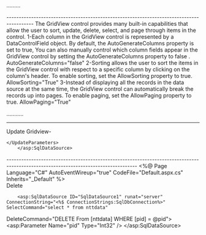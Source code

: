 <connectionStrings>
    <add name="SqlDbConnection" connectionString="Data Source=SUNNY;Initial catalog=synapse;Integrated security=true" providerName="System.Data.SqlClient"/>
  </connectionStrings>
.........
<form runat="server">
    <div>
        <asp:GridView ID="GridView1" runat="server" DataSourceID="SqlDataSource1"></asp:GridView>
        <asp:SqlDataSource ID="SqlDataSource1" runat="server" ConnectionString="<%$ ConnectionStrings:SqlDbConnection%>" SelectCommand="select * from nttdata">
</asp:SqlDataSource>
</div>
        </form>
-----------------------------------------------------------------------------------------
The GridView control provides many built-in capabilities that allow the user to sort, update, delete, select, and page through items in the control.
1-Each column in the GridView control is represented by a DataControlField object. By default, the AutoGenerateColumns property is set to true, 
You can also manually control which column fields appear in the GridView control by setting the AutoGenerateColumns property to false .
AutoGenerateColumns="false"
2-Sorting allows the user to sort the items in the GridView control with respect to a specific column by clicking on the column's header.
To enable sorting, set the AllowSorting property to true.
AllowSorting="True"
3-Instead of displaying all the records in the data source at the same time, the GridView control can automatically break the records up into pages. 
To enable paging, set the AllowPaging property to true.
AllowPaging="True"

...........
<form runat="server">
    <div>
        <asp:GridView ID="GridView1" runat="server" AutoGenerateColumns="false"
	AllowSorting="True" DataSourceID="SqlDataSource1" AllowPaging="True">
            <Columns>
		<asp:BoundField ReadOnly="True" HeaderText="pname"
		DataField="pname" SortExpression="pname"></asp:BoundField>
		<asp:BoundField HeaderText="pcompany" DataField="pcompany"
		SortExpression="pcompany"></asp:BoundField>
		<asp:BoundField HeaderText="pquantity" DataField="pquantity"
		SortExpression="pquantity"></asp:BoundField>
		<asp:BoundField HeaderText="pcost" DataField="pcost"
		SortExpression="pcost"></asp:BoundField>	
	</Columns>
	</asp:GridView>       
        <asp:SqlDataSource ID="SqlDataSource1" runat="server" ConnectionString="<%$ ConnectionStrings:SqlDbConnection%>" SelectCommand="select * from nttdata"></asp:SqlDataSource>
</div></form>

----------------------------------------------------------------------------------------------------
Update Gridview-
 <form runat="server">
    <div>
        <asp:GridView ID="GridView1" runat="server" AutoGenerateColumns="false"
	AllowSorting="True" DataSourceID="SqlDataSource1" AllowPaging="True" AutoGenerateEditButton="true" DataKeyNames="pid">
            <Columns>
                <asp:BoundField HeaderText="pid" DataField="pid"
		SortExpression="pid"></asp:BoundField>
		<asp:BoundField ReadOnly="True" HeaderText="pname"
		DataField="pname" SortExpression="pname"></asp:BoundField>
		<asp:BoundField HeaderText="pcompany" DataField="pcompany"
		SortExpression="pcompany"></asp:BoundField>
		<asp:BoundField HeaderText="pquantity" DataField="pquantity"
		SortExpression="pquantity"></asp:BoundField>
		<asp:BoundField HeaderText="pcost" DataField="pcost"
		SortExpression="pcost"></asp:BoundField>	
	</Columns>
	</asp:GridView>       
       <asp:SqlDataSource ID="SqlDataSource1" runat="server" ConnectionString="<%$ ConnectionStrings:SqlDbConnection%>" 
SelectCommand="select * from nttdata" UpdateCommand="UPDATE [nttdata] SET [pname] = @pname , [pcompany] =  @pcompany , [pquantity] = @pquantity , [pcost]=@pcost 
	WHERE [pid] = @pid">
            <UpdateParameters>
	<asp:Parameter Type="String" Name="pname"></asp:Parameter>
	<asp:Parameter Type="String" Name="pcompany"></asp:Parameter>
	<asp:Parameter Type="Int32" Name="pquantity"></asp:Parameter>
	<asp:Parameter Type="Int32" Name="pcost"></asp:Parameter>

	</UpdateParameters>
        </asp:SqlDataSource>
</div>
        </form> 
-----------------------------------------------------------------------------------------------------------------------------------
<%@ Page Language="C#" AutoEventWireup="true" CodeFile="Default.aspx.cs" Inherits="_Default" %>

<!DOCTYPE html>

<html xmlns="http://www.w3.org/1999/xhtml">
<head runat="server">
    <title></title>
    <script type="text/javascript">
		function isDelete()
		{
			return confirm("Do you want to delete this row ?");
		}
	</script>
    </head>
<body>
    <form runat="server">
    <div>
        <asp:GridView ID="GridView1" runat="server" AutoGenerateColumns="false"
	AllowSorting="True" DataSourceID="SqlDataSource1" AllowPaging="True" AutoGenerateEditButton="true" DataKeyNames="pid">
            <Columns>
                	<asp:BoundField HeaderText="pid" DataField="pid"
		SortExpression="pid"></asp:BoundField>
		<asp:BoundField ReadOnly="True" HeaderText="pname"
		DataField="pname" SortExpression="pname"></asp:BoundField>
		<asp:BoundField HeaderText="pcompany" DataField="pcompany"
		SortExpression="pcompany"></asp:BoundField>
		<asp:BoundField HeaderText="pquantity" DataField="pquantity"
		SortExpression="pquantity"></asp:BoundField>
		<asp:BoundField HeaderText="pcost" DataField="pcost"
		SortExpression="pcost"></asp:BoundField>
	<asp:TemplateField>
			<ItemTemplate>
			<asp:LinkButton ID="DeleteBtn" runat="server" CommandName="Delete"
					OnClientClick="return isDelete();">Delete
					</asp:LinkButton>
				</ItemTemplate>
			</asp:TemplateField>
	</Columns>
	</asp:GridView>


       
        <asp:SqlDataSource ID="SqlDataSource1" runat="server" ConnectionString="<%$ ConnectionStrings:SqlDbConnection%>" SelectCommand="select * from nttdata" 
DeleteCommand="DELETE From [nttdata] WHERE [pid] = @pid">
           <DeleteParameters>
		<asp:Parameter Name="pid" Type="Int32" />
	</DeleteParameters>
        </asp:SqlDataSource>
</div>
        </form>
</body>
</html>
